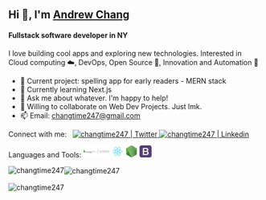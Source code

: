 <h2 align="left">Hi 👋, I'm <a href='https://www.changtime247.com' target='blank'>Andrew Chang</a></h2>
<h4 align="left">Fullstack software developer in NY</h4>
I love building cool apps and exploring new technologies. 
Interested in Cloud computing ☁️, DevOps, Open Source 📜, Innovation and Automation 🤖

- 🔭 Current project: spelling app for early readers - MERN stack
- 🌱 Currently learning Next.js
- 💬 Ask me about whatever. I'm happy to help!
- 👯 Willing to collaborate on Web Dev Projects. Just lmk.
- 📫 Email: changtime247@gmail.com

<p>Connect with me: &nbsp;
<a href="https://twitter.com/changtime247" target="blank">
  <img alt="changtime247 | Twitter" width="24px" src="https://cdn.jsdelivr.net/npm/simple-icons@v3/icons/twitter.svg" />
</a>
<a href="https://linkedin.com/in/changtime247" target="blank">
  <img alt="changtime247 | Linkedin" width="24px" src="https://cdn.jsdelivr.net/npm/simple-icons@v3/icons/linkedin.svg" />
</a>
</p>

<p align="left">Languages and Tools:
<code><img width="24px" src="https://raw.githubusercontent.com/github/explore/5c058a388828bb5fde0bcafd4bc867b5bb3f26f3/topics/mongodb/mongodb.png"></code>
<code><img width="24px" src="https://raw.githubusercontent.com/github/explore/80688e429a7d4ef2fca1e82350fe8e3517d3494d/topics/express/express.png"></code>
<code><img width="24px" src="https://raw.githubusercontent.com/github/explore/80688e429a7d4ef2fca1e82350fe8e3517d3494d/topics/react/react.png"></code>
<code><img width="24px" src="https://raw.githubusercontent.com/github/explore/80688e429a7d4ef2fca1e82350fe8e3517d3494d/topics/nodejs/nodejs.png"></code>
<code><img width="24px" src="https://raw.githubusercontent.com/github/explore/80688e429a7d4ef2fca1e82350fe8e3517d3494d/topics/bootstrap/bootstrap.png"></code>

<p><img align="left" src="https://github-readme-stats.vercel.app/api/top-langs?username=changtime247&show_icons=true&locale=en&layout=compact&theme=dracula" alt="changtime247" /></p>
<p><img align="center" src="https://github-readme-stats.vercel.app/api?username=changtime247&show_icons=true&locale=en&theme=dracula" alt="changtime247" /></p>
<p><img align="center" src="https://github-readme-streak-stats.herokuapp.com/?user=changtime247&theme=dracula" alt="changtime247" /></p>
